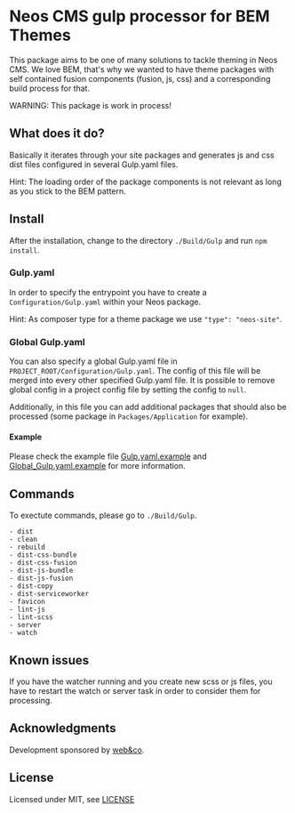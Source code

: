 # Neos CMS gulp processor for BEM Themes

This package aims to be one of many solutions to tackle theming in Neos CMS. We love BEM, that's why we wanted to have theme packages with self contained fusion components (fusion, js, css) and a corresponding build process for that.

WARNING: This package is work in process!

## What does it do?

Basically it iterates through your site packages and generates js and css dist files configured in several Gulp.yaml files.

Hint: The loading order of the package components is not relevant as long as you stick to the BEM pattern.

## Install

After the installation, change to the directory `./Build/Gulp` and run `npm install`. 

### Gulp.yaml

In order to specify the entrypoint you have to create a `Configuration/Gulp.yaml` within your Neos package.

Hint: As composer type for a theme package we use `"type": "neos-site"`.

### Global Gulp.yaml
You can also specify a global Gulp.yaml file in `PROJECT_ROOT/Configuration/Gulp.yaml`. The config of this file will be merged into every other specified Gulp.yaml file. It is possible to remove global config in a project config file by setting the  config to `null`.

Additionally, in this file you can add additional packages that should also be processed (some package in `Packages/Application` for example).

#### Example 

Please check the example file [Gulp.yaml.example](Gulp.yaml.example) and [Global_Gulp.yaml.example](Global_Gulp.yaml.example) for more information.

## Commands

To exectute commands, please go to `./Build/Gulp`.
```
- dist
- clean
- rebuild
- dist-css-bundle
- dist-css-fusion
- dist-js-bundle
- dist-js-fusion
- dist-copy
- dist-serviceworker
- favicon
- lint-js
- lint-scss
- server
- watch
```

Known issues
------------
If you have the watcher running and you create new scss or js files, you have to restart the watch or server task in order to consider them for processing. 

Acknowledgments
---------------

Development sponsored by [web&co](http://webandco.com).

License
----------
Licensed under MIT, see [LICENSE](LICENSE)
